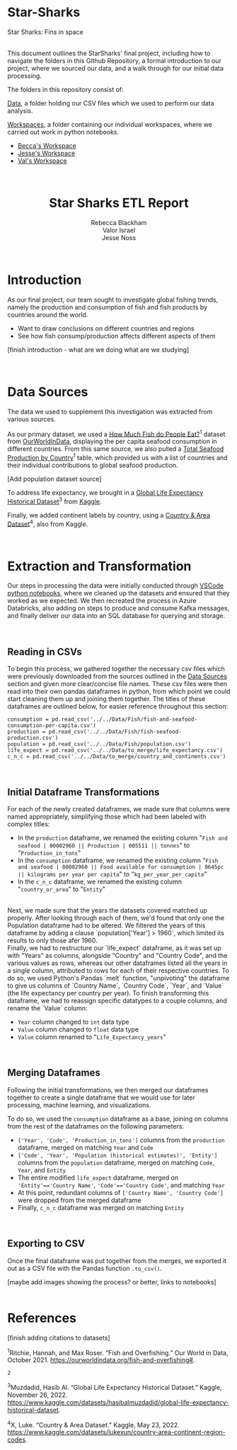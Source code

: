 # Star-Sharks
Star Sharks: Fins in space

<br>
This document outlines the StarSharks' final project, including how to navigate the folders in this Github Repository, a formal introduction to our project, where we sourced our data, and a walk through for our initial data processing.

The folders in this repository consist of:

[Data](/Data/), a folder holding our CSV files which we used to perform our data analysis.

[Workspaces](/Workspaces/), a folder containing our individual workspaces, where we carried out work in python notebooks.
- [Becca's Workspace](/Workspaces/Becca_workspace/)
- [Jesse's Workspace](/Workspaces/Jesses_workspace/)
- [Val's Workspace](/Workspaces/Vals_workspace/)

<br>


<h1 style="text-align: center;">
Star Sharks ETL Report
</h1>
<p style="text-align: center;">
Rebecca Blackham<br>
Valor Israel<br>
Jesse Noss
</p>

<br>

# Introduction
As our final project, our team sought to investigate global fishing trends, namely the production and consumption of fish and fish products by countries around the world.

- Want to draw conclusions on different countries and regions
- See how fish consump/production affects different aspects of them

[finish introduction - what are we doing what are we studying]

<br>

# Data Sources
The data we used to supplement this investigation was extracted from various sources. 

As our primary dataset, we used a [How Much Fish do People Eat?](https://ourworldindata.org/fish-and-overfishing#how-much-fish-do-people-eat)<sup>1</sup> dataset from [OurWorldInData](https://ourworldindata.org/), displaying the per capita seafood consumption in different countries. From this same source, we also pulled a [Total Seafood Production by Country](https://ourworldindata.org/fish-and-overfishing#total-seafood-production-by-country)<sup>1</sup> table, which provided us with a list of countries and their individual contributions to global seafood production. 

[Add population dataset source]

To address life expectancy, we brought in a [Global Life Expectancy Historical Dataset](https://www.kaggle.com/datasets/hasibalmuzdadid/global-life-expectancy-historical-dataset)<sup>3</sup> from [Kaggle](https://www.kaggle.com/).

Finally, we added continent labels by country, using a [Country & Area Dataset](https://www.kaggle.com/datasets/lukexun/country-area-continent-region-codes)<sup>4</sup>, also from Kaggle. 

<br>

# Extraction and Transformation
Our steps in processing the data were initially conducted through [VSCode python notebooks](/Workspaces/Vals_workspace/global_.ipynb), where we cleaned up the datasets and ensured that they worked as we expected. We then recreated the process in Azure Databricks, also adding on steps to produce and consume Kafka messages, and finally deliver our data into an SQL database for querying and storage.

<br>

## Reading in CSVs
To begin this process, we gathered together the necessary csv files which were previously downloaded from the sources outlined in the [Data Sources](##-Data-Sources) section and given more clear/concise file names. These csv files were then read into their own pandas dataframes in python, from which point we could start cleaning them up and joining them together. The titles of these dataframes are outlined below, for easier reference throughout this section:

`consumption = pd.read_csv('../../Data/Fish/fish-and-seafood-consumption-per-capita.csv')`<br>
`production = pd.read_csv('../../Data/Fish/fish-seafood-production.csv')`<br>
`population = pd.read_csv('../../Data/Fish/population.csv')`<br>
`life_expect = pd.read_csv('../../Data/to_merge/life_expectancy.csv')`<br>
`c_n_c = pd.read_csv('../../Data/to_merge/country_and_continents.csv')`

<br>

## Initial Dataframe Transformations
For each of the newly created dataframes, we made sure that columns were named appropriately, simplifying those which had been labeled with complex titles: 

- In the `production` dataframe, we renamed the existing column "`Fish and seafood | 00002960 || Production | 005511 || tonnes`" to "`Production_in_tons`"
- In the `consumption` dataframe, we renamed the existing column "`Fish and seafood | 00002960 || Food available for consumption | 0645pc || kilograms per year per capita`" to "`kg_per_year_per_capita`"
- In the `c_n_c` dataframe, we renamed the existing column "`country_or_area`" to "`Entity`"

<br>
Next, we made sure that the years the datasets covered matched up properly. After looking through each of them, we'd found that only one the Population dataframe had to be altered. We filtered the years of this dataframe by adding a clause `population['Year'] > 1960`, which limited its results to only those afer 1960. 

<br>
Finally, we had to restructure our `life_expect` dataframe, as it was set up with "Years" as columns, alongside "Country" and "Country Code", and the various values as rows, whereas our other dataframes listed all the years in a single column, attributed to rows for each of their respective countries. To do so, we used Python's Pandas `melt` function, "unpivoting" the dataframe to give us columns of `Country Name`, `Country Code`, `Year`, and `Value` (the life expectancy per country per year). To finish transforming this dataframe, we had to reassign specific datatypes to a couple columns, and rename the `Value` column:

- `Year` column changed to `int` data type
- `Value` column changed to `float` data type
- `Value` column renamed to "`Life_Expectancy_years`"

<br>

## Merging Dataframes
Following the initial transformations, we then merged our dataframes together to create a single dataframe that we would use for later processing, machine learning, and visualizations.

To do so, we used the `consumption` dataframe as a base, joining on columns from the rest of the dataframes on the following parameters:

- `['Year', 'Code', 'Production_in_tons']` columns from the `production` dataframe, merged on matching `Year` and `Code`
- `['Code', 'Year', 'Population (historical estimates)', 'Entity']` columns from the `population` dataframe, merged on matching `Code`, `Year`, and `Entity`
- The entire modified `life_expect` dataframe, merged on `'Entity'=='Country Name'`, `'Code'=='Country Code'`, and matching `Year`
- At this point, redundant columns of `['Country Name', 'Country Code']` were dropped from the merged dataframe
- Finally, `c_n_c` dataframe was merged on matching `Entity`

<br>

## Exporting to CSV
Once the final dataframe was put together from the merges, we exported it out as a CSV file with the Pandas function `.to_csv()`.

[maybe add images showing the process? or better, links to notebooks]
<br>
<br>

# References
[finish adding citations to datasets]

<sup>1</sup>Ritchie, Hannah, and Max Roser. “Fish and Overfishing.” Our World in Data, October 2021. https://ourworldindata.org/fish-and-overfishing#. 

<sup>2</sup>

<sup>3</sup>Muzdadid, Hasib Al. “Global Life Expectancy Historical Dataset.” Kaggle, November 26, 2022. https://www.kaggle.com/datasets/hasibalmuzdadid/global-life-expectancy-historical-dataset. 

<sup>4</sup>X, Luke. “Country &amp; Area Dataset.” Kaggle, May 23, 2022. https://www.kaggle.com/datasets/lukexun/country-area-continent-region-codes. 